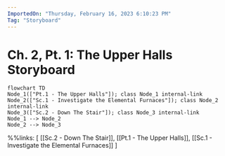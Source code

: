 ```yaml
---
ImportedOn: "Thursday, February 16, 2023 6:10:23 PM"
Tag: "Storyboard"
---
```

# Ch. 2, Pt. 1: The Upper Halls Storyboard
```mermaid
flowchart TD
Node_1(["Pt.1 - The Upper Halls"]); class Node_1 internal-link
Node_2(["Sc.1 - Investigate the Elemental Furnaces"]); class Node_2 internal-link
Node_3(["Sc.2 - Down The Stair"]); class Node_3 internal-link
Node_1 --> Node_2
Node_2 --> Node_3
```
%%links: [ [[Sc.2 - Down The Stair]], [[Pt.1 - The Upper Halls]], [[Sc.1 - Investigate the Elemental Furnaces]] ]

